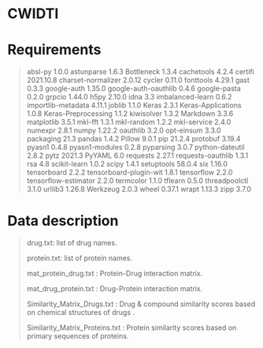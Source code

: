 # CWIDTI

# Requirements
> absl-py                1.0.0
> astunparse             1.6.3
> Bottleneck             1.3.4
> cachetools             4.2.4
> certifi                2021.10.8
> charset-normalizer     2.0.12
> cycler                 0.11.0
> fonttools              4.29.1
> gast                   0.3.3
> google-auth            1.35.0
> google-auth-oauthlib   0.4.6
> google-pasta           0.2.0
> grpcio                 1.44.0
> h5py                   2.10.0
> idna                   3.3
> imbalanced-learn       0.6.2
> importlib-metadata     4.11.1
> joblib                 1.1.0
> Keras                  2.3.1
> Keras-Applications     1.0.8
> Keras-Preprocessing    1.1.2
> kiwisolver             1.3.2
> Markdown               3.3.6
> matplotlib             3.5.1
> mkl-fft                1.3.1
> mkl-random             1.2.2
> mkl-service            2.4.0
> numexpr                2.8.1
> numpy                  1.22.2
> oauthlib               3.2.0
> opt-einsum             3.3.0
> packaging              21.3
> pandas                 1.4.2
> Pillow                 9.0.1
> pip                    21.2.4
> protobuf               3.19.4
> pyasn1                 0.4.8
> pyasn1-modules         0.2.8
> pyparsing              3.0.7
> python-dateutil        2.8.2
> pytz                   2021.3
> PyYAML                 6.0
> requests               2.27.1
> requests-oauthlib      1.3.1
> rsa                    4.8
> scikit-learn           1.0.2
> scipy                  1.4.1
> setuptools             58.0.4
> six                    1.16.0
> tensorboard            2.2.2
> tensorboard-plugin-wit 1.8.1
> tensorflow             2.2.0
> tensorflow-estimator   2.2.0
> termcolor              1.1.0
> tflearn                0.5.0
> threadpoolctl          3.1.0
> urllib3                1.26.8
> Werkzeug               2.0.3
> wheel                  0.37.1
> wrapt                  1.13.3
> zipp                   3.7.0

# Data description
> drug.txt: list of drug names.
>
> protein.txt: list of protein names.
>
> mat_protein_drug.txt : Protein-Drug interaction matrix.
>
> mat_drug_protein.txt : Drug-Protein interaction matrix.
>
> Similarity_Matrix_Drugs.txt : Drug & compound similarity scores based on chemical structures of drugs .
>
> Similarity_Matrix_Proteins.txt : Protein similarity scores based on primary sequences of proteins.
>
> 
>
